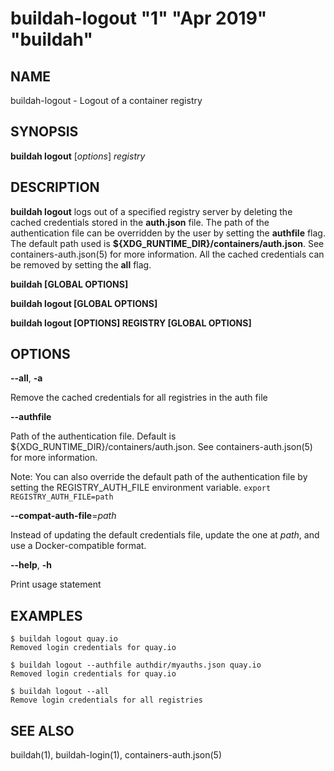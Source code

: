 # buildah-logout "1" "Apr 2019" "buildah"

## NAME
buildah\-logout - Logout of a container registry

## SYNOPSIS
**buildah logout** [*options*] *registry*

## DESCRIPTION
**buildah logout** logs out of a specified registry server by deleting the cached credentials
stored in the **auth.json** file. The path of the authentication file can be overridden by the user by setting the **authfile** flag.
The default path used is **${XDG\_RUNTIME_DIR}/containers/auth.json**.  See containers-auth.json(5) for more information.
All the cached credentials can be removed by setting the **all** flag.

**buildah [GLOBAL OPTIONS]**

**buildah logout [GLOBAL OPTIONS]**

**buildah logout [OPTIONS] REGISTRY [GLOBAL OPTIONS]**

## OPTIONS

**--all**, **-a**

Remove the cached credentials for all registries in the auth file

**--authfile**

Path of the authentication file. Default is ${XDG_RUNTIME_DIR}/containers/auth.json.  See containers-auth.json(5) for more information.

Note: You can also override the default path of the authentication file by setting the REGISTRY\_AUTH\_FILE
environment variable. `export REGISTRY_AUTH_FILE=path`

**--compat-auth-file**=*path*

Instead of updating the default credentials file, update the one at *path*, and use a Docker-compatible format.

**--help**, **-h**

Print usage statement

## EXAMPLES

```
$ buildah logout quay.io
Removed login credentials for quay.io
```

```
$ buildah logout --authfile authdir/myauths.json quay.io
Removed login credentials for quay.io
```

```
$ buildah logout --all
Remove login credentials for all registries
```

## SEE ALSO
buildah(1), buildah-login(1), containers-auth.json(5)
